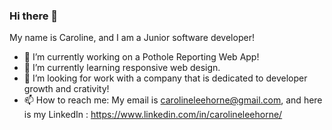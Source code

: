 ### Hi there 👋

<!--
**carolinehorne/carolinehorne** is a ✨ _special_ ✨ repository because its `README.md` (this file) appears on your GitHub profile.

Here are some ideas to get you started:

- 🔭 I’m currently working on ...
- 🌱 I’m currently learning ...
- 👯 I’m looking to collaborate on ...
- 🤔 I’m looking for help with ...
- 💬 Ask me about ...
- 📫 How to reach me: ...
- 😄 Pronouns: ...
- ⚡ Fun fact: ...
-->

My name is Caroline, and I am a Junior software developer!

- 🔭 I’m currently working on a Pothole Reporting Web App!
- 🌱 I’m currently learning responsive web design.
- 🤔 I’m looking for work with a company that is dedicated to developer growth and crativity!
- 📫 How to reach me: My email is carolineleehorne@gmail.com, and here is my LinkedIn : https://www.linkedin.com/in/carolineleehorne/
